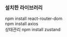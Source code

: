 ### 설치한 라이브러리 
npm install react-router-dom <br>
npm install axios <br>
상태관리 npm install zustand <br>